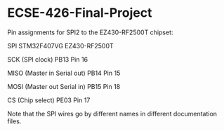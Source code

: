 ECSE-426-Final-Project
======================

Pin assignments for SPI2 to the EZ430-RF2500T chipset:

SPI                           STM32F407VG       EZ430-RF2500T

SCK (SPI clock)               PB13              Pin 16

MISO (Master in Serial out)   PB14              Pin 15

MOSI (Master out Serial in)   PB15              Pin 18

CS  (Chip select)             PE03              Pin 17

Note that the SPI wires go by different names in different documentation files.
